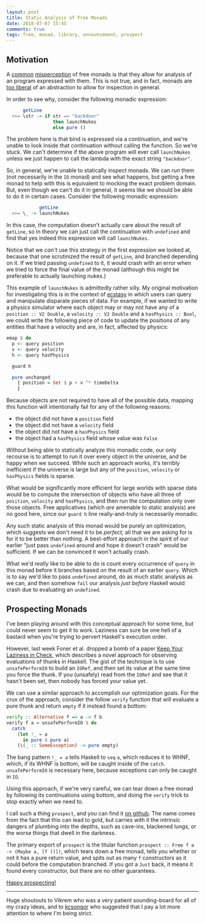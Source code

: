 ```yaml
---
layout: post
title: Static Analysis of Free Monads
date: 2018-07-07 15:45
comments: true
tags: free, monad, library, announcement, prospect
---
```


## Motivation

A [common][harmful] [misperception][dsl] of free monads is that they allow for
analysis of an program expressed with them. This is not true, and in fact,
monads are [too liberal][liberties] of an abstraction to allow for inspection in
general.

[harmful]: https://markkarpov.com/post/free-monad-considered-harmful.html
[dsl]: /blog/free-stories/
[liberties]: https://www.youtube.com/watch?v=GqmsQeSzMdw

In order to see why, consider the following monadic expression:

```haskell
      getLine
  >>= \str -> if str == "backdoor"
                 then launchNukes
                 else pure ()
```

The problem here is that bind is expressed via a continuation, and we're unable
to look inside that continuation without calling the function. So we're stuck.
We can't determine if the above program will ever call `launchNukes` unless we
just happen to call the lambda with the exact string `"backdoor"`.

So, in general, we're unable to statically inspect monads. We can *run* them
(not necessarily in the `IO` monad) and see what happens, but getting a free
monad to help with this is equivalent to mocking the exact problem domain. But,
even though we can't do it in general, it seems like we should be able to do it
in certain cases. Consider the following monadic expression:

```haskell
            getLine
  >>= \_ -> launchNukes
```

In this case, the computation doesn't actually care about the result of
`getLine`, so in theory we can just call the continuation with `undefined` and
find that yes indeed this expression will call `launchNukes`.

Notice that we *can't* use this strategy in the first expression we looked at,
because that one scrutinized the result of `getLine`, and branched depending on
it. If we tried passing `undefined` to it, it would crash with an error when we
tried to force the final value of the monad (although this might be preferable
to actually launching nukes.)

This example of `launchNukes` is admittedly rather silly. My original motivation
for investigating this is in the context of [ecstasy][ecstasy] in which users
can query and manipulate disparate pieces of data. For example, if we wanted to
write a physics simulator where each object may or may not have any of a
`position :: V2 Double`, a `velocity :: V2 Double` and a `hasPhysics
:: Bool`, we could write the following piece of code to update the positions of
any entities that have a velocity and are, in fact, affected by physics:

[ecstasy]: https://github.com/isovector/ecstasy

```haskell
emap $ do
  p <- query position
  v <- query velocity
  h <- query hasPhysics

  guard h

  pure unchanged
    { position = Set $ p + v ^* timeDelta
    }
```

Because objects are not required to have all of the possible data, mapping this
function will intentionally fail for any of the following reasons:

* the object did not have a `position` field
* the object did not have a `velocity` field
* the object did not have a `hasPhysics` field
* the object had a `hasPhysics` field whose value was `False`

Without being able to statically analyze this monadic code, our only recourse is
to attempt to run it over every object in the universe, and be happy when we
succeed. While such an approach works, it's terribly inefficient if the universe
is large but any of the `position`, `velocity` or `hasPhysics` fields is sparse.

What would be significantly more efficient for large worlds with sparse data
would be to compute the intersection of objects who have all three of
`position`, `velocity` and `hasPhysics`, and then run the computation only over
those objects. Free applicatives (which *are* amenable to static analysis) are
no good here, since our `guard h` line really-and-truly is necessarily monadic.

Any such static analysis of this monad would be purely an optimization, which
suggests we don't need it to be *perfect;* all that we are asking for is for it
to be better than nothing. A best-effort approach in the spirit of our earlier
"just pass `undefined` around and hope it doesn't crash" would be sufficient. If
we can be convinced it won't actually crash.

What we'd *really* like to be able to do is count every occurrence of `query` in
this monad before it branches based on the result of an earlier `query`. Which
is to say we'd like to pass `undefined` around, do as much static analysis as we
can, and then somehow `fail` our analysis *just before* Haskell would crash due
to evaluating an `undefined`.


## Prospecting Monads

I've been playing around with this conceptual approach for some time, but could
never seem to get it to work. Laziness can sure be one hell of a bastard when
you're trying to pervert Haskell's execution order.

However, last week Foner et al. dropped a bomb of a paper [Keep Your Laziness
in Check][strict], which describes a novel approach for observing evaluations of
thunks in Haskell. The gist of the technique is to use `unsafePerformIO` to
build an `IORef`, and then set its value at the same time you force the thunk.
If you (unsafely) read from the `IORef` and see that it hasn't been set, then
nobody has forced your value yet.

[strict]: http://very.science/pdf/StrictCheck.pdf

We can use a similar approach to accomplish our optimization goals. For the crux
of the approach, consider the follow `verify` function that will evaluate a
pure thunk and return `empty` if it instead found a bottom:

```haskell
verify :: Alternative f => a -> f b
verify f a = unsafePerformIO $ do
  catch
    (let !_ = a
      in pure $ pure a)
    (\(_ :: SomeException) -> pure empty)
```

The bang pattern `!_ = a` tells Haskell to `seq` `a`, which reduces it to WHNF,
which, if its WHNF is bottom, will be caught inside of the `catch`.
`unsafePerformIO` is necessary here, because exceptions can only be caught in
`IO`.

Using this approach, if we're very careful, we can tear down a free monad by
following its continuations using bottom, and doing the `verify` trick to stop
exactly when we need to.

I call such a thing `prospect`, and you can find it [on
github][prospect]. The name comes from the fact that this can lead to gold, but
carries with it the intrinsic dangers of plumbing into the depths, such as
cave-ins, blackened lungs, or the worse things that dwell in the darkness.

[prospect]: https://github.com/isovector/prospect

The primary export of `prospect` is the titular function `prospect :: Free f a
-> (Maybe a, [f ()])`, which tears down a free monad, tells you whether or not
it has a pure return value, and spits out as many `f` constructors as it could
before the computation branched. If you got a `Just` back, it means it found
every constructor, but there are no other guarantees.

[Happy prospecting!][prospect]

---

Huge shoutouts to Vikrem who was a very patient sounding-board for all of my
crazy ideas, and to [kcsongor][kcsongor] who suggested that I pay a lot more
attention to where I'm being strict.

[kcsongor]: http://kcsongor.github.io/

